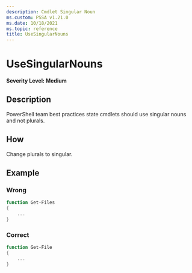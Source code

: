 ```yaml
---
description: Cmdlet Singular Noun
ms.custom: PSSA v1.21.0
ms.date: 10/18/2021
ms.topic: reference
title: UseSingularNouns
---
```

# UseSingularNouns

**Severity Level: Medium**

## Description

PowerShell team best practices state cmdlets should use singular nouns and not plurals.

## How

Change plurals to singular.

## Example

### Wrong

```powershell
function Get-Files
{
    ...
}
```

### Correct

```powershell
function Get-File
{
    ...
}
```
